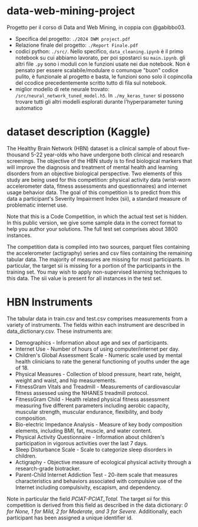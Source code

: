 # data-web-mining-project
Progetto per il corso di Data and Web Mining, in coppia con @gabibbo03. 
* Specifica del progetto: `./2024 DWM project.pdf`
* Relazione finale del progetto: `./Report Finale.pdf`
* codici python: `./src/`. Nello specifico, `data_cleaning.ipynb` è il primo notebook su cui abbiamo lavorato, per poi spostarci su `main.ipynb`. gli altri file `.py` sono i moduli con le funzioni usate nei due notebook. Non è pensato per essere scalabile/modulare o comunque "buon" codice pulito, è funzionale al progetto e basta, le funzioni sono solo il copincolla del ccodice precedentemente scritto tutto di fila sul notebook.
* miglior modello di rete neurale trovato: `/src/neural_network_tuned_model.h5`. In `./my_keras_tuner` si possono trovare tutti gli altri modelli esplorati durante l'hyperparameter tuning automatico

# dataset description (Kaggle)
The Healthy Brain Network (HBN) dataset is a clinical sample of about five-thousand 5-22 year-olds who have undergone both clinical and research screenings. The objective of the HBN study is to find biological markers that will improve the diagnosis and treatment of mental health and learning disorders from an objective biological perspective. Two elements of this study are being used for this competition: physical activity data (wrist-worn accelerometer data, fitness assessments and questionnaires) and internet usage behavior data. The goal of this competition is to predict from this data a participant's Severity Impairment Index (sii), a standard measure of problematic internet use.

Note that this is a Code Competition, in which the actual test set is hidden. In this public version, we give some sample data in the correct format to help you author your solutions. The full test set comprises about 3800 instances.

The competition data is compiled into two sources, parquet files containing the accelerometer (actigraphy) series and csv files containing the remaining tabular data. The majority of measures are missing for most participants. In particular, the target sii is missing for a portion of the participants in the training set. You may wish to apply non-supervised learning techniques to this data. The sii value is present for all instances in the test set.

# HBN Instruments
The tabular data in train.csv and test.csv comprises measurements from a variety of instruments. The fields within each instrument are described in data_dictionary.csv. These instruments are:

- Demographics - Information about age and sex of participants.
- Internet Use - Number of hours of using computer/internet per day.
- Children's Global Assessment Scale - Numeric scale used by mental health clinicians to rate the general functioning of youths under the age of 18.
- Physical Measures - Collection of blood pressure, heart rate, height, weight and waist, and hip measurements.
- FitnessGram Vitals and Treadmill - Measurements of cardiovascular fitness assessed using the NHANES treadmill protocol.
- FitnessGram Child - Health related physical fitness assessment measuring five different parameters including aerobic capacity, muscular strength, muscular endurance, flexibility, and body composition.
- Bio-electric Impedance Analysis - Measure of key body composition elements, including BMI, fat, muscle, and water content.
- Physical Activity Questionnaire - Information about children's participation in vigorous activities over the last 7 days.
- Sleep Disturbance Scale - Scale to categorize sleep disorders in children.
- Actigraphy - Objective measure of ecological physical activity through a research-grade biotracker.
- Parent-Child Internet Addiction Test - 20-item scale that measures characteristics and behaviors associated with compulsive use of the Internet including compulsivity, escapism, and dependency.

Note in particular the field *PCIAT-PCIAT_Total.* The target *sii* for this competition is derived from this field as described in the data dictionary: *0 for None, 1 for Mild, 2 for Moderate, and 3 for Severe.* Additionally, each participant has been assigned a unique identifier id.


